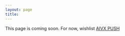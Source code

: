 ```yaml
---
layout: page
title: 
---
```


This page is coming soon. For now, wishlist [AIVX PUSH](https://store.steampowered.com/app/3662070/AIVX_PUSH/) 


